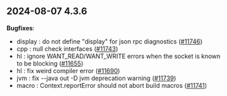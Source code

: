 
## 2024-08-07 4.3.6

__Bugfixes__:

* display : do not define "display" for json rpc diagnostics ([#11746](https://github.com/HaxeFoundation/haxe/issues/11746))
* cpp : null check interfaces ([#11743](https://github.com/HaxeFoundation/haxe/issues/11743))
* hl : ignore WANT_READ/WANT_WRITE errors when the socket is known to be blocking ([#11655](https://github.com/HaxeFoundation/haxe/issues/11655))
* hl : fix weird compiler error ([#11690](https://github.com/HaxeFoundation/haxe/issues/11690))
* jvm : fix --java out -D jvm deprecation warning ([#11739](https://github.com/HaxeFoundation/haxe/issues/11739))
* macro : Context.reportError should not abort build macros ([#11741](https://github.com/HaxeFoundation/haxe/issues/11741))

